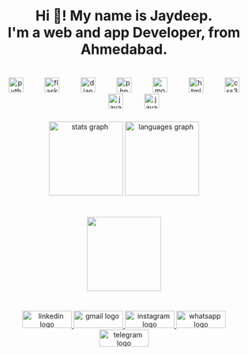 <br clear="both">

<h1 align="center">Hi 👋! My name is Jaydeep.<br>I'm a web and app Developer, from Ahmedabad.</h1>

###

<br clear="both">

<div align="center">
  <img src="https://cdn.jsdelivr.net/gh/devicons/devicon/icons/python/python-original.svg" height="30" alt="python logo"  />
  <img width="35" />
  <img src="https://cdn.jsdelivr.net/gh/devicons/devicon/icons/flask/flask-original.svg" height="30" alt="flask logo"  />
  <img width="35" />
  <img src="https://cdn.jsdelivr.net/gh/devicons/devicon/icons/django/django-plain.svg" height="30" alt="django logo"  />
  <img width="35" />
  <img src="https://cdn.jsdelivr.net/gh/devicons/devicon/icons/php/php-original.svg" height="30" alt="php logo"  />
  <img width="35" />
  <img src="https://cdn.jsdelivr.net/gh/devicons/devicon/icons/mongodb/mongodb-original.svg" height="30" alt="mongodb logo"  />
  <img width="35" />
  <img src="https://cdn.jsdelivr.net/gh/devicons/devicon/icons/html5/html5-original.svg" height="30" alt="html5 logo"  />
  <img width="35" />
  <img src="https://cdn.jsdelivr.net/gh/devicons/devicon/icons/css3/css3-original.svg" height="30" alt="css3 logo"  />
  <img width="35" />
  <img src="https://cdn.jsdelivr.net/gh/devicons/devicon/icons/java/java-original.svg" height="30" alt="java logo"  />
  <img width="35" />
  <img src="https://cdn.jsdelivr.net/gh/devicons/devicon/icons/javascript/javascript-original.svg" height="30" alt="javascript logo"  />
</div>

###

<div align="center">
  <img src="https://github-readme-stats.vercel.app/api?username=jayahir08&hide_title=false&hide_rank=false&show_icons=true&include_all_commits=true&count_private=true&disable_animations=false&theme=dracula&locale=en&hide_border=false" height="150" alt="stats graph"  />
  <img src="https://github-readme-stats.vercel.app/api/top-langs?username=jayahir08&locale=en&hide_title=false&layout=compact&card_width=320&langs_count=5&theme=dracula&hide_border=false" height="150" alt="languages graph"  />
</div>

###

<br clear="both">

<div align="center">
  <img height="150" src="https://i.imgflip.com/65efzo.gif"  />
</div>


###

<br clear="both">

<div align="center">
<a href="https://www.linkedin.com/in/jaydeep-makwana-413b91307?utm_source=share&utm_campaign=share_via&utm_content=profile&utm_medium=android_app" target="_blank">
  <img src="https://raw.githubusercontent.com/maurodesouza/profile-readme-generator/master/src/assets/icons/social/linkedin/default.svg" width="100" height="35" alt="linkedin logo"  />
</a>
<a href="mailto:a.j.makwana715@gmail.com" target="_blank">
  <img src="https://raw.githubusercontent.com/maurodesouza/profile-readme-generator/master/src/assets/icons/social/gmail/default.svg" width="100" height="35" alt="gmail logo"  />
</a>
<a href="https://www.instagram.com/a_jay_1405?igsh=MTZoa2Rqa291Ymt1aQ==" target="_blank">
  <img src="https://raw.githubusercontent.com/maurodesouza/profile-readme-generator/master/src/assets/icons/social/instagram/default.svg" width="100" height="35" alt="instagram logo"  />
</a>
<a href="https://wa.me/+919904879097" target="_blank">  
  <img src="https://raw.githubusercontent.com/maurodesouza/profile-readme-generator/master/src/assets/icons/social/whatsapp/default.svg" width="100" height="35" alt="whatsapp logo"  />
</a>
<a href="http://t.me/Jayahir0111" target="_blank">
  <img src="https://raw.githubusercontent.com/maurodesouza/profile-readme-generator/master/src/assets/icons/social/telegram/default.svg" width="100" height="35" alt="telegram logo"  />
</a>
</div>

###

